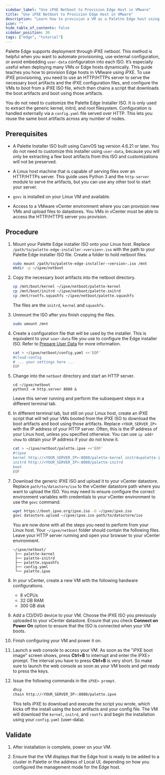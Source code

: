 ```yaml
---
sidebar_label: "Use iPXE Netboot to Provision Edge Host in VMware"
title: "Use iPXE Netboot to Provision Edge Host in VMware"
description: "Learn how to provision a VM as a Palette Edge host using iPXE netboot and HTTP boot artifacts."
icon: ""
hide_table_of_contents: false
sidebar_position: 30
tags: ["edge", "tutorial"]
---
```


Palette Edge supports deployment through iPXE netboot. This method is helpful when you want to automate provisioning,
use external configuration, or avoid embedding `user-data` configuration into each ISO. It’s especially useful when
deploying many VMs or Edge hosts dynamically. This guide teaches you how to provision Edge hosts in VMware using iPXE.
To use iPXE provisioning, you need to use an HTTP/HTTPs server to serve the necessary boot artifacts and the iPXE
configuration files, and configure the VMs to boot from a iPXE ISO file, which then chains a script that downloads the
boot artifacts and boot using those artifacts.

You do not need to customize the Palette Edge Installer ISO. It is only used to extract the generic kernel, initrd, and
root filesystem. Configuration is handled externally via a `config.yaml` file served over HTTP. This lets you reuse the
same boot artifacts across any number of nodes.

## Prerequisites

- A Palette Installer ISO built using CanvOS tag version 4.6.21 or later. You do not need to customize this installer
  using `user-data`, because you will only be extracting a few boot artifacts from this ISO and customizations will not
  be preserved.

- A Linux host machine that is capable of serving files over an HTTP/HTTPs server. This guide uses Python 3 and the
  `http-server` module to serve the artifacts, but you can use any other tool to start your server.

- `govc` is installed on your Linux VM and available.

- Access to a VMware vCenter environment where you can provision new VMs and upload files to datastores. You VMs in
  vCenter must be able to access the HTTP/HTTPS server you provision.

## Procedure

1. Mount your Palette Edge installer ISO onto your Linux host. Replace `/path/to/palette-edge-installer-<version>.iso`
   with the path to your Palette Edge installer ISO file. Create a folder to hold netboot files.

   ```bash
   sudo mount /path/to/palette-edge-installer-<version>.iso /mnt
   mkdir -p ~/ipxe/netboot
   ```

2. Copy the necessary boot artifacts into the netboot directory.

   ```bash
   cp /mnt/boot/kernel ~/ipxe/netboot/palette-kernel
   cp /mnt/boot/initrd ~/ipxe/netboot/palette-initrd
   cp /mnt/rootfs.squashfs ~/ipxe/netboot/palette.squashfs
   ```

   The files are the `initrd`, `kernel` and `squashfs`.

3. Unmount the ISO after you finish copying the files.

   ```bash
   sudo umount /mnt
   ```

4. Create a configuration file that will be used by the installer. This is equivalent to your `user-data` file you use
   to configure the Edge installer ISO. Refer to [Prepare User Data](../../edgeforge-workflow/prepare-user-data.md) for
   more information.

   ```bash
   cat > ~/ipxe/netboot/config.yaml <<'EOF'
   #cloud-config
   # ... your settings here ...
   EOF
   ```

5. Change into the `netboot` directory and start an HTTP server.

   ```bsh
   cd ~/ipxe/netboot
   python3 -m http.server 8080 &
   ```

   Leave this server running and perform the subsequent steps in a different terminal tab.

6. In different terminal tab, but still on your Linux host, create an iPXE script that will tell your VMs booted from
   the iPXE ISO to download the boot artifacts and boot using those artifacts. Replace `<YOUR_SERVER_IP>` with the IP
   address of your HTTP server. Often, this is the IP address of your Linux host, unless you specified otherwise. You
   can use `ip addr show` to obtain your IP address if your do not know it.

   ```bash
   cat > ~/ipxe/netboot/palette.ipxe <<'EOF'
   #!ipxe
   kernel http://<YOUR_SERVER_IP>:8080/palette-kernel initrd=palette-initrd rd.neednet=1 ip=dhcp rd.cos.disable root=live:http://<YOUR_SERVER_IP>:8080/palette.squashfs netboot install-mode config_url=http://<YOUR_SERVER_IP>:8080/config.yaml console=tty1
   initrd http://<YOUR_SERVER_IP>:8080/palette-initrd
   boot
   EOF
   ```

7. Download the generic iPXE ISO and upload it to your vCenter datastore. Replace `path/to/datastore/iso` to the vCenter
   datastore path where you want to upload the ISO. You may need to ensure configure the correct environment variables
   with credentials to your vCenter environment to use the `govc` command.

   ```bash
   wget https://boot.ipxe.org/ipxe.iso -O ~/ipxe/ipxe.iso
   govc datastore.upload ~/ipxe/ipxe.iso path/to/datastore/iso
   ```

   You are now done with all the steps you need to perform from your Linux host. Your `~/ipxe/netboot` folder should
   contain the following files. Leave your HTTP server running and open your browser to your vCenter environment.

   ```
   ~/ipxe/netboot/
    ├── palette-kernel
    ├── palette-initrd
    ├── palette.squashfs
    ├── config.yaml
    └── palette.ipxe
   ```

8. In your vCenter, create a new VM with the following hardware configurations.

   - 8 vCPUs
   - 32 GB RAM
   - 300 GB disk

9. Add a CD/DVD device to your VM. Choose the iPXE ISO you previously uploaded to your vCenter datastore. Ensure that
   you check **Connect on Power On** option to ensure that the ISO is connected when your VM boots.

10. Finish configuring your VM and power it on.

11. Launch a web console to access your VM. As soon as the "iPXE boot image" screen shows, press **Ctrl+B** to interrupt
    and enter the iPXE> prompt. The interval you have to press **Ctrl+B** is very short. So make sure to launch the web
    console as soon as your VM boots and get ready to press the keys.

12. Issue the following commands in the `iPXE> prompt`.

    ```bash
    dhcp
    chain http://<YOUR_SERVER_IP>:8080/palette.ipxe
    ```

    This tells iPXE to download and execute the script you wrote, which kicks off the install using the boot artifacts
    and your config file. The VM will download the `kernel`, `initrd`, and `rootfs` and begin the installation using
    your `config.yaml` (user-data).

## Validate

1. After installation is complete, power on your VM.

2. Ensure that the VM displays that the Edge host is ready to be added to a cluster in Palette or the address of Local
   UI, depending on how you configured the management mode for the Edge host.
